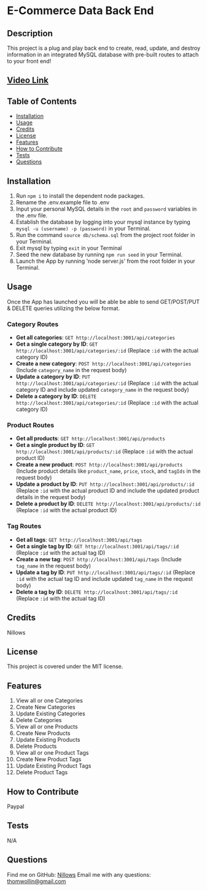 
# E-Commerce Data Back End

## Description 
This project is a plug and play back end to create, read, update, and destroy information in an integrated MySQL database with pre-built routes to attach to your front end!

## [Video Link](https://streamable.com/gy8r0u)

## Table of Contents
- [Installation](#installation)
- [Usage](#usage)
- [Credits](#credits)
- [License](#license)
- [Features](#features)
- [How to Contribute](#how-to-contribute)
- [Tests](#tests)
- [Questions](#questions)

## Installation
1. Run `npm i` to install the dependent node packages.
2. Rename the .env.example file to .env
3. Input your personal MySQL details in the `root` and `password` variables in the .env file.
4. Establish the database by logging into your mysql instance by typing `mysql -u (username) -p (password)` in your Terminal.
5. Run the command `source db/schema.sql` from the project root folder in your Terminal.
6. Exit mysql by typing `exit` in your Terminal
7. Seed the new database by running `npm run seed` in your Terminal.
8. Launch the App by running 'node server.js' from the root folder in your Terminal.

## Usage 
Once the App has launched you will be able be able to send GET/POST/PUT & DELETE queries utilizing the below format.

### Category Routes
- **Get all categories**: `GET http://localhost:3001/api/categories`
- **Get a single category by ID**: `GET http://localhost:3001/api/categories/:id` (Replace `:id` with the actual category ID)
- **Create a new category**: `POST http://localhost:3001/api/categories` (Include `category_name` in the request body)
- **Update a category by ID**: `PUT http://localhost:3001/api/categories/:id` (Replace `:id` with the actual category ID and include updated `category_name` in the request body)
- **Delete a category by ID**: `DELETE http://localhost:3001/api/categories/:id` (Replace `:id` with the actual category ID)

### Product Routes
- **Get all products**: `GET http://localhost:3001/api/products`
- **Get a single product by ID**: `GET http://localhost:3001/api/products/:id` (Replace `:id` with the actual product ID)
- **Create a new product**: `POST http://localhost:3001/api/products` (Include product details like `product_name`, `price`, `stock`, and `tagIds` in the request body)
- **Update a product by ID**: `PUT http://localhost:3001/api/products/:id` (Replace `:id` with the actual product ID and include the updated product details in the request body)
- **Delete a product by ID**: `DELETE http://localhost:3001/api/products/:id` (Replace `:id` with the actual product ID)

### Tag Routes
- **Get all tags**: `GET http://localhost:3001/api/tags`
- **Get a single tag by ID**: `GET http://localhost:3001/api/tags/:id` (Replace `:id` with the actual tag ID)
- **Create a new tag**: `POST http://localhost:3001/api/tags` (Include `tag_name` in the request body)
- **Update a tag by ID**: `PUT http://localhost:3001/api/tags/:id` (Replace `:id` with the actual tag ID and include updated `tag_name` in the request body)
- **Delete a tag by ID**: `DELETE http://localhost:3001/api/tags/:id` (Replace `:id` with the actual tag ID)


## Credits
Nillows

## License
This project is covered under the MIT license.

## Features
1. View all or one Categories
2. Create New Categories
3. Update Existing Categories
4. Delete Categories
5. View all or one Products
6. Create New Products
7. Update Existing Products
8. Delete Products
9. View all or one Product Tags
10. Create New Product Tags
11. Update Existing Product Tags
12. Delete Product Tags
   

## How to Contribute
Paypal

## Tests
N/A

## Questions
Find me on GitHub: [Nillows](https://github.com/Nillows)
Email me with any questions: thomwollin@gmail.com
